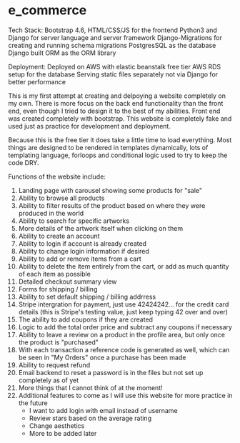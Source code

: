 # e_commerce

Tech Stack:
Bootstrap 4.6, HTML/CSS/JS for the frontend
Python3 and Django for server language and server framework
Django-Migrations for creating and running schema migrations
PostgresSQL as the database
Django built ORM as the ORM library

Deployment:
Deployed on AWS with elastic beanstalk free tier
AWS RDS setup for the database 
Serving static files separately not via Django for better performance

This is my first attempt at creating and delpoying a website completely on my own. There is more focus on the back end functionality than the front end,
even though I tried to design it to the best of my abilities. Front end was created completely with bootstrap. This website is completely fake and used
just as practice for development and deployment.

Because this is the free tier it does take a little time to load everything. 
Most things are designed to be rendered in templates dynamically, lots of templating language, forloops and conditional logic used to try to keep the code DRY.

Functions of the website include:
  1) Landing page with carousel showing some products for "sale"
  2) Ability to browse all products
  3) Ability to filter results of the product based on where they were produced in the world
  4) Ability to search for specific artworks
  5) More details of the artwork itself when clicking on them
  6) Ability to create an account
  7) Ability to login if account is already created
  8) Ability to change login information if desired
  9) Ability to add or remove items from a cart
  10) Ability to delete the item entirely from the cart, or add as much quantity of each item as possible
  11) Detailed checkout summary view
  12) Forms for shipping / billing
  13) Ability to set default shipping / billing addrress
  14) Stripe intergration for payment, just use 42424242... for the credit card details (this is Stripe's testing value, just keep typing 42 over and over)
  15) The ability to add coupons if they are created
  16) Logic to add the total order price and subtract any coupons if necessary
  17) Ability to leave a review on a product in the profile area, but only once the product is "purchased"
  18) With each transaction a reference code is generated as well, which can be seen in "My Orders" once a purchase has been made
  19) Ability to request refund
  20) Email backend to reset a password is in the files but not set up completely as of yet
  21) More things that I cannot think of at the moment!
  22) Additional features to come as I will use this website for more practice in the future
        - I want to add login with email instead of username
        - Review stars based on the average rating 
        - Change aesthetics 
        - More to be added later
